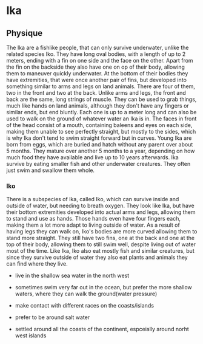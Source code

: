 # Ika

## Physique

The Ika are a fishlike people, that can only survive underwater, unlike the related species Iko.
They have long oval bodies, with a length of up to 2 meters, ending with a fin on one side and the face on the other.
Apart from the fin on the backside they also have one on op of their body, allowing them to maneuver quickly underwater. 
At the bottom of their bodies they have extremities, that were once another pair of fins, but developed into something similar to arms and legs on land animals.
There are four of them, two in the front and two at the back. 
Unlike arms and legs, the front and back are the same, long strings of muscle.
They can be used to grab things, much like hands on land animals, although they don't have any fingers or similar ends, but end bluntly.
Each one is up to a meter long and can also be used to walk on the ground of whatever water an Ika is in.
The faces in front of the head consist of a mouth, containing baleens and eyes on each side, making them unable to see perfectly straight, but mostly to the sides, which is why Ika don't tend to swim straight forward but in curves.
Young Ika are born from eggs, which are buried and hatch without any parent over about 5 months.
They mature over another 5 months to a year, depending on how much food they have available and live up to 10 years afterwards.
Ika survive by eating smaller fish and other underwater creatures.
They often just swim and swallow them whole.

### Iko

There is a subspecies of Ika, called Iko, which can survive inside and outside of water, but needing to breath oxygen.
They look like Ika, but have their bottom extremities developed into actual arms and legs, allowing them to stand and use as hands.
Those hands even have four fingers each, making them a lot more adapt to living outside of water. 
As a result of having legs they can walk on, Iko's bodies are more curved allowing them to stand more straight.
They still have two fins, one at the back and one at the top of their body, allowing them to still swim well, despite living out of water most of the time.
Like Ika, Iko also eat mostly fish and similar creatures, but since they survive outside of water they also eat plants and animals they can find where they live.


* live in the shallow sea water in the north west 
* sometimes swim very far out in the ocean, but prefer the more shallow waters, where they can walk the ground(water pressure)
* make contact with different races on the coasts/islands

* prefer to be around salt water
* settled around all the coasts of the continent, espceially around norht west islands
